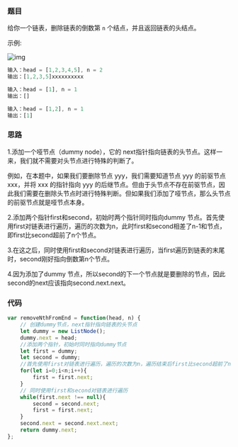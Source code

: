 ### 题目

给你一个链表，删除链表的倒数第 `n` 个结点，并且返回链表的头结点。

示例:

![img](https://assets.leetcode.com/uploads/2020/10/03/remove_ex1.jpg)

```js
输入：head = [1,2,3,4,5], n = 2
输出：[1,2,3,5]xxxxxxxxxx 

输入：head = [1], n = 1
输出：[]

输入：head = [1,2], n = 1
输出：[1]
```

### 思路

1.添加一个哑节点（dummy node），它的 next指针指向链表的头节点。这样一来，我们就不需要对头节点进行特殊的判断了。

例如，在本题中，如果我们要删除节点 yyy，我们需要知道节点 yyy 的前驱节点 xxx，并将 xxx 的指针指向 yyy 的后继节点。但由于头节点不存在前驱节点，因	此我们需要在删除头节点时进行特殊判断。但如果我们添加了哑节点，那么头节点的前驱节点就是哑节点本身。

2.添加两个指针first和second，初始时两个指针同时指向dummy 节点。首先使用first对链表进行遍历，遍历的次数为n，此时first和second相差了n-1和节点，即first比second超前了n个节点。

3.在这之后，同时使用first和second对链表进行遍历，当first遍历到链表的末尾时，second刚好指向倒数第n个节点。

4.因为添加了dummy 节点，所以second的下一个节点就是要删除的节点，因此second的next应该指向second.next.next。

### 代码

```js
var removeNthFromEnd = function(head, n) {
    // 创建dummy节点，next指针指向链表的头节点
    let dummy = new ListNode();
    dummy.next = head;
    //添加两个指针，初始时同时指向dummy节点
    let first = dummy;
    let second = dummy;
    //首先使用first对链表进行遍历，遍历的次数为n，遍历结束后first比second超前了n个节点。
    for(let i=0;i<n;i++){
        first = first.next;
    }
    // 同时使用first和second对链表进行遍历
    while(first.next !== null){
        second = second.next;
        first = first.next;
    }
    second.next = second.next.next;
    return dummy.next;
};
```

